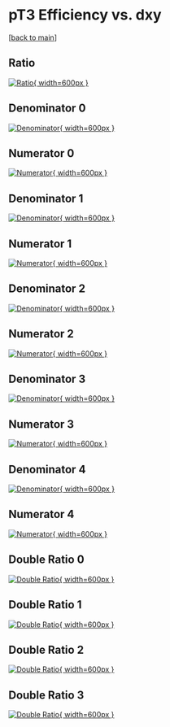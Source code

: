 # pT3 Efficiency vs. dxy

[[back to main](./)]



## Ratio

[![Ratio](../mtv/var/pT3_vtr_321_1_eff_dxy.png){ width=600px }](../mtv/var/pT3_vtr_321_1_eff_dxy.pdf)

## Denominator 0

[![Denominator](../mtv/den/pT3_vtr_321_1_eff_dxy_den0.png){ width=600px }](../mtv/den/pT3_vtr_321_1_eff_dxy_den0.pdf)

## Numerator 0

[![Numerator](../mtv/num/pT3_vtr_321_1_eff_dxy_num0.png){ width=600px }](../mtv/num/pT3_vtr_321_1_eff_dxy_num0.pdf)

## Denominator 1

[![Denominator](../mtv/den/pT3_vtr_321_1_eff_dxy_den1.png){ width=600px }](../mtv/den/pT3_vtr_321_1_eff_dxy_den1.pdf)

## Numerator 1

[![Numerator](../mtv/num/pT3_vtr_321_1_eff_dxy_num1.png){ width=600px }](../mtv/num/pT3_vtr_321_1_eff_dxy_num1.pdf)

## Denominator 2

[![Denominator](../mtv/den/pT3_vtr_321_1_eff_dxy_den2.png){ width=600px }](../mtv/den/pT3_vtr_321_1_eff_dxy_den2.pdf)

## Numerator 2

[![Numerator](../mtv/num/pT3_vtr_321_1_eff_dxy_num2.png){ width=600px }](../mtv/num/pT3_vtr_321_1_eff_dxy_num2.pdf)

## Denominator 3

[![Denominator](../mtv/den/pT3_vtr_321_1_eff_dxy_den3.png){ width=600px }](../mtv/den/pT3_vtr_321_1_eff_dxy_den3.pdf)

## Numerator 3

[![Numerator](../mtv/num/pT3_vtr_321_1_eff_dxy_num3.png){ width=600px }](../mtv/num/pT3_vtr_321_1_eff_dxy_num3.pdf)

## Denominator 4

[![Denominator](../mtv/den/pT3_vtr_321_1_eff_dxy_den4.png){ width=600px }](../mtv/den/pT3_vtr_321_1_eff_dxy_den4.pdf)

## Numerator 4

[![Numerator](../mtv/num/pT3_vtr_321_1_eff_dxy_num4.png){ width=600px }](../mtv/num/pT3_vtr_321_1_eff_dxy_num4.pdf)

## Double Ratio 0

[![Double Ratio](../mtv/ratio/pT3_vtr_321_1_eff_dxy_ratio0.png){ width=600px }](../mtv/ratio/pT3_vtr_321_1_eff_dxy_ratio0.pdf)

## Double Ratio 1

[![Double Ratio](../mtv/ratio/pT3_vtr_321_1_eff_dxy_ratio1.png){ width=600px }](../mtv/ratio/pT3_vtr_321_1_eff_dxy_ratio1.pdf)

## Double Ratio 2

[![Double Ratio](../mtv/ratio/pT3_vtr_321_1_eff_dxy_ratio2.png){ width=600px }](../mtv/ratio/pT3_vtr_321_1_eff_dxy_ratio2.pdf)

## Double Ratio 3

[![Double Ratio](../mtv/ratio/pT3_vtr_321_1_eff_dxy_ratio3.png){ width=600px }](../mtv/ratio/pT3_vtr_321_1_eff_dxy_ratio3.pdf)

